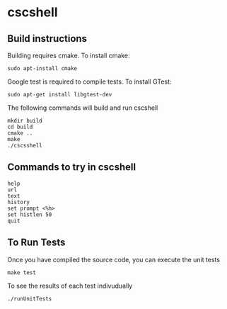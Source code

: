 # cscshell
## Build instructions
Building requires cmake. To install cmake:
```
sudo apt-install cmake
```
Google test is required to compile tests. To install GTest:
```
sudo apt-get install libgtest-dev
```
The following commands will build and run cscshell
```
mkdir build
cd build
cmake ..
make
./cscsshell
```
## Commands to try in cscshell
```
help
url
text
history
set prompt <%h>
set histlen 50
quit
```

## To Run Tests
Once you have compiled the source code, you can execute the unit tests
```
make test
```
To see the results of each test indivudually
```
./runUnitTests
```
